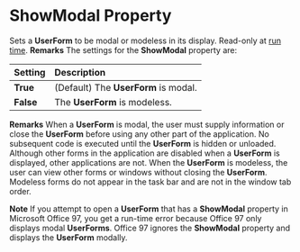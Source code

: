
# ShowModal Property



Sets a  **UserForm** to be modal or modeless in its display. Read-only at [run time](b8bdf64f-5920-1ae9-16d0-b26d09524a30.md).
 **Remarks**
The settings for the  **ShowModal** property are:


|**Setting**|**Description**|
|:-----|:-----|
| **True**|(Default) The  **UserForm** is modal.|
| **False**|The  **UserForm** is modeless.|
 **Remarks**
When a  **UserForm** is modal, the user must supply information or close the **UserForm** before using any other part of the application. No subsequent code is executed until the **UserForm** is hidden or unloaded. Although other forms in the application are disabled when a **UserForm** is displayed, other applications are not.
When the  **UserForm** is modeless, the user can view other forms or windows without closing the **UserForm**.
Modeless forms do not appear in the task bar and are not in the window tab order.

 **Note**  If you attempt to open a  **UserForm** that has a **ShowModal** property in Microsoft Office 97, you get a run-time error because Office 97 only displays modal **UserForms**. Office 97 ignores the  **ShowModal** property and displays the **UserForm** modally.


